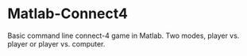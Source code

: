 # Matlab-Connect4

Basic command line connect-4 game in Matlab. Two modes, player vs. player or player vs. computer.

